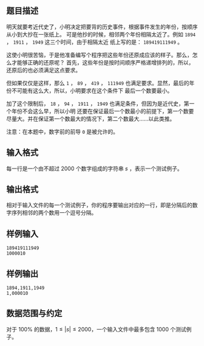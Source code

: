 ## 题目描述

明天就要考近代史了，小明决定把要背的历史事件，根据事件发生的年份，按顺序从小到大抄在一张纸上。 可是他抄的时候，相邻两个年份相隔太近了。例如 `1894` ， `1911` ， `1949` 这三个时间，由于相隔太近 纸上写的是： `189419111949` 。

这使小明很苦恼，于是他准备编写个程序把这些年份还原成应该的样子。那么，怎么才能够正确的还原呢？ 首先，这些年份是按时间顺序严格递增排列的，所以，还原后的也必须满足这点要求。

但如果仅仅是这样，那么 `1` ， `89` ， `419` ， `111949` 也满足要求。显然，最后的年份不可能有这么大，所以，小明要求在这个条件下 最后一个数要最小。

加了这个限制后， `18` ， `94` ， `1911` ， `1949` 也满足条件，但因为是近代史，第一个年份不会这么早，所以小明 还要在保证最后一个数最小的前提下，第一个数要尽量大。并在保证第一个数最大的情况下，第二个数最大……以此类推。

注意：在本题中，数字前的前导 `0` 是被允许的。

## 输入格式

每一行是一个由不超过 $2000$ 个数字组成的字符串 $s$ ，表示一个测试例子。

## 输出格式

相对于输入文件的每一个测试例子，你的程序要输出对应的一行，即是分隔后的数字序列相邻的两个数用一个逗号分隔。

## 样例输入

```
189419111949
1000010
```

## 样例输出

```
1894,1911,1949
1,000010
```

## 数据范围与约定

对于 $100\%$ 的数据，$1\le |s|\le 2000$，一个输入文件中最多包含 $1000$ 个测试例子。

